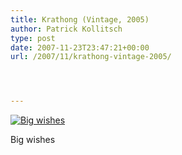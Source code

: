 ```yaml
---
title: Krathong (Vintage, 2005)
author: Patrick Kollitsch
type: post
date: 2007-11-23T23:47:21+00:00
url: /2007/11/krathong-vintage-2005/




---
```

<div class="flickr">
  <a href="http://www.flickr.com/photos/schreibblogade/64107958/" title="Big wishes"><img src="//farm1.static.flickr.com/29/64107958_6667706e48.jpg" alt="Big wishes" /></a></p> 
  
  <p>
    Big wishes
  </p>
</div>